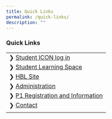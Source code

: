 ```yaml
---
title: Quick Links
permalink: /quick-links/
description: ""
---
```

### Quick Links


|  |
| -------- |
| ❯ [Student ICON log in](https://workspace.google.com/dashboard)     |
| ❯ [Student Learning Space](https://vle.learning.moe.edu.sg/login)     |
| ❯ [HBL Site](https://sites.google.com/beaconpri.sg/home-based-learning/home)     |
| ❯ [Administration](/school-information/admin-forms/)    |
| ❯ [P1 Registration and Information](/school-information/P1-Registration-and-Information/p1-reg-info/)    |
| ❯ [Contact](/contact-us/contactus/)    |
|  |
